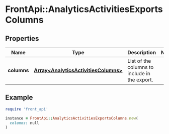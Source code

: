 # FrontApi::AnalyticsActivitiesExportsColumns

## Properties

| Name | Type | Description | Notes |
| ---- | ---- | ----------- | ----- |
| **columns** | [**Array&lt;AnalyticsActivitiesColumns&gt;**](AnalyticsActivitiesColumns.md) | List of the columns to include in the export.  |  |

## Example

```ruby
require 'front_api'

instance = FrontApi::AnalyticsActivitiesExportsColumns.new(
  columns: null
)
```

